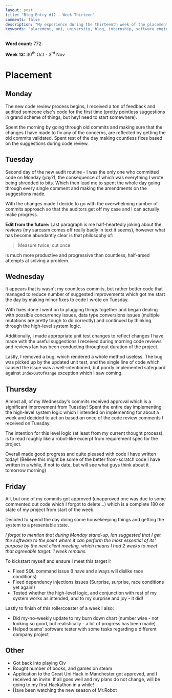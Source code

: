 ```yaml
---
layout: post
title: "Blog Entry #12 – Week Thirteen"
comments: false
description: "My experience during the thirteenth week of the placement"
keywords: "placement, uni, university, blog, internship, software engineering, software development, week thirteen, phabricator, software development life cycle, c#, sql, subversion, svn, code review, debugging"
---
```


**Word count:** 772

**Week 13:** 30<sup>th</sup> Oct - 3<sup>rd</sup> Nov

# Placement
## Monday
The new code review process begins, I received a ton of feedback and audited someone else's code for the first time (pretty pointless suggestions in grand scheme of things, but hey! need to start somewhere).

Spent the morning by going through old commits and making sure that the changes I have made to fix any of the concerns, are reflected by getting the old commits validated. Spent rest of the day making countless fixes based on the suggestions during code review.

## Tuesday
Second day of the new audit routine - I was the only one who committed code on Monday (*yay*?), the consequence of which was everything I wrote being shredded to bits. Which then lead me to spent the whole day going through every single comment and making the amendments on the suggestions made.

With the changes made I decide to go with the overwhelming number of commits approach so that the auditors get off my case and I can actually make progress.

**Edit from the future:** Last paragraph is me half-heartedly joking about the reviews (my sarcasm comes off really badly in text it seems), however what has become abundantly clear is that philosophy of:

> Measure twice, cut once

is much more productive and progressive than countless, half-arsed attempts at solving a problem.

## Wednesday
It appears that is wasn't my countless commits, but rather better code that managed to reduce number of suggested improvements which got me start the day by making minor fixes to code I wrote on Tuesday.

With fixes done I went on to plugging things together and began dealing with possible concurrency issues, data type conversions issues (multiple mutations are pretty tough to do correctly) and continued by thinking through the high-level system logic.

Additionally, I made appropriate unit test changes to reflect changes I have made with the useful suggestions I received during morning code reviews and reviews Ian has been conducting throughout duration of the project.

Lastly, I removed a bug, which rendered a whole method useless. The bug was picked up by the updated unit test, and the single line of code which caused the issue was a well-intentioned, but poorly implemented safeguard against `IndexOutOfRange` exception which I saw coming.

## Thursday
Almost all, of my Wednesday's commits received approval which is a significant improvement from Tuesday! Spent the entire day implementing the high-level system logic which I intended on implementing for about a week and decided to act on based on once of the code review comments I received on Tuesday.

The intention for this level logic (at least from my current thought process), is to read roughly like a robot-like excerpt from requirement spec for the project.

Overall made good progress and quite pleased with code I have written today! (Believe this might be some of the better from-scratch code I have written in a while, if not to date, but will see what guys think about it tomorrow morning)

## Friday
All, but one of my commits got approved (unapproved one was due to some commented out code which I forgot to delete...) which is a complete 180 on state of my project from start of the week.

Decided to spend the day doing some housekeeping things and getting the system to a presentable state. 

*I forgot to mention that during Monday stand-up, Ian suggested that I get the software to the point where it can perform the most essential of its' purpose by the next client meeting, which means I had 2 weeks to meet that agreeable target. 1 week remains.*

To kickstart myself and ensure I meet this target I:

- Fixed SQL command issue (I have and always will dislike race conditions)
- Fixed dependency injections issues (Surprise, surprise, race conditions yet again!)
- Tested whether the high-level logic, and conjunction with rest of my system works as intended, and to my surprise and joy - it did!

Lastly to finish of this rollercoaster of a week I also:

- Did my-no-weekly update to my burn down chart (number wise - not looking so good, but realistically - a lot of progress has been made)
- Helped teams' software tester with some tasks regarding a different company project

## Other
- Got back into playing Civ
- Bought number of books, and games on steam
- Application to the Great Uni Hack in Manchester got approved, and I received an invite. If all goes well and my plans do not change, will be going to my first Hackathon in a while!
- Have been watching the new season of Mr.Robot
